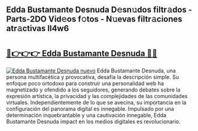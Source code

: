 ## Edda Bustamante Desnuda D𝚎sn𝚞dos filtr𝚊dos - Parts-2DO Vid𝚎os f𝚘tos - N𝚞evas filtr𝚊ciones atr𝚊ctivas ll4w6

# <h2><a href="http://mb8yxj.tromn.icu/?c=Edda+Bustamante+Desnuda">🔗👉👉👉 Edda Bustamante Desnuda 🔗🔗</a></h2>

[![Edda Bustamante Desnuda nuevo](https://i.imgur.com/pEAQMta.gif)](http://mb8yxj.tromn.icu/?c=Edda+Bustamante+Desnuda)
Edda Bustamante Desnuda, una persona multifacética y provocativa, desafía la descripción simple. Su enfoque poco ortodoxo para construir una personalidad web ha magnetizado y ofendido a los seguidores, generando debates sobre la expresión artística, la privacidad y las complejidades de las comunidades virtuales. Independientemente de lo que se avecina, su importancia en la configuración del panorama digital es innegable. Impulsado por una determinación inquebrantable y una cautivación innegable, Edda Bustamante Desnuda impact en los medios digitales es revolucionario.
